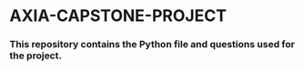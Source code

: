 # AXIA-CAPSTONE-PROJECT
### This repository contains the Python file and questions used for the project.
